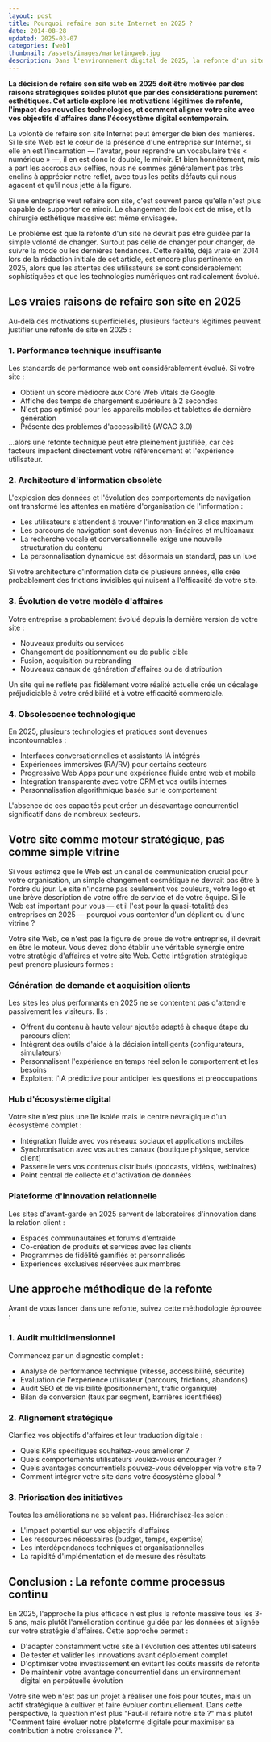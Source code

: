 ```yaml
---
layout: post
title: Pourquoi refaire son site Internet en 2025 ?
date: 2014-08-28
updated: 2025-03-07
categories: [web]
thumbnail: /assets/images/marketingweb.jpg
description: Dans l'environnement digital de 2025, la refonte d'un site Internet doit être guidée par des objectifs stratégiques clairs et non par des tendances éphémères ou un simple changement cosmétique.
---
```


**La décision de refaire son site web en 2025 doit être motivée par des raisons stratégiques solides plutôt que par des considérations purement esthétiques. Cet article explore les motivations légitimes de refonte, l'impact des nouvelles technologies, et comment aligner votre site avec vos objectifs d'affaires dans l'écosystème digital contemporain.**

La volonté de refaire son site Internet peut émerger de bien des manières. Si le site Web est le cœur de la présence d'une entreprise sur Internet, si elle en est l'incarnation — l'avatar, pour reprendre un vocabulaire très « numérique » —, il en est donc le double, le miroir. Et bien honnêtement, mis à part les accrocs aux selfies, nous ne sommes généralement pas très enclins à apprécier notre reflet, avec tous les petits défauts qui nous agacent et qu'il nous jette à la figure.

Si une entreprise veut refaire son site, c'est souvent parce qu'elle n'est plus capable de supporter ce miroir. Le changement de look est de mise, et la chirurgie esthétique massive est même envisagée.

Le problème est que la refonte d'un site ne devrait pas être guidée par la simple volonté de changer. Surtout pas celle de changer pour changer, de suivre la mode ou les dernières tendances. Cette réalité, déjà vraie en 2014 lors de la rédaction initiale de cet article, est encore plus pertinente en 2025, alors que les attentes des utilisateurs se sont considérablement sophistiquées et que les technologies numériques ont radicalement évolué.

## Les vraies raisons de refaire son site en 2025

Au-delà des motivations superficielles, plusieurs facteurs légitimes peuvent justifier une refonte de site en 2025 :

### 1. Performance technique insuffisante

Les standards de performance web ont considérablement évolué. Si votre site :

- Obtient un score médiocre aux Core Web Vitals de Google
- Affiche des temps de chargement supérieurs à 2 secondes
- N'est pas optimisé pour les appareils mobiles et tablettes de dernière génération
- Présente des problèmes d'accessibilité (WCAG 3.0)

...alors une refonte technique peut être pleinement justifiée, car ces facteurs impactent directement votre référencement et l'expérience utilisateur.

### 2. Architecture d'information obsolète

L'explosion des données et l'évolution des comportements de navigation ont transformé les attentes en matière d'organisation de l'information :

- Les utilisateurs s'attendent à trouver l'information en 3 clics maximum
- Les parcours de navigation sont devenus non-linéaires et multicanaux
- La recherche vocale et conversationnelle exige une nouvelle structuration du contenu
- La personnalisation dynamique est désormais un standard, pas un luxe

Si votre architecture d'information date de plusieurs années, elle crée probablement des frictions invisibles qui nuisent à l'efficacité de votre site.

### 3. Évolution de votre modèle d'affaires

Votre entreprise a probablement évolué depuis la dernière version de votre site :

- Nouveaux produits ou services
- Changement de positionnement ou de public cible
- Fusion, acquisition ou rebranding
- Nouveaux canaux de génération d'affaires ou de distribution

Un site qui ne reflète pas fidèlement votre réalité actuelle crée un décalage préjudiciable à votre crédibilité et à votre efficacité commerciale.

### 4. Obsolescence technologique

En 2025, plusieurs technologies et pratiques sont devenues incontournables :

- Interfaces conversationnelles et assistants IA intégrés
- Expériences immersives (RA/RV) pour certains secteurs
- Progressive Web Apps pour une expérience fluide entre web et mobile
- Intégration transparente avec votre CRM et vos outils internes
- Personnalisation algorithmique basée sur le comportement

L'absence de ces capacités peut créer un désavantage concurrentiel significatif dans de nombreux secteurs.

## Votre site comme moteur stratégique, pas comme simple vitrine

Si vous estimez que le Web est un canal de communication crucial pour votre organisation, un simple changement cosmétique ne devrait pas être à l'ordre du jour. Le site n'incarne pas seulement vos couleurs, votre logo et une brève description de votre offre de service et de votre équipe. Si le Web est important pour vous — et il l'est pour la quasi-totalité des entreprises en 2025 — pourquoi vous contenter d'un dépliant ou d'une vitrine ?

Votre site Web, ce n'est pas la figure de proue de votre entreprise, il devrait en être le moteur. Vous devez donc établir une véritable synergie entre votre stratégie d'affaires et votre site Web. Cette intégration stratégique peut prendre plusieurs formes :

### Génération de demande et acquisition clients

Les sites les plus performants en 2025 ne se contentent pas d'attendre passivement les visiteurs. Ils :

- Offrent du contenu à haute valeur ajoutée adapté à chaque étape du parcours client
- Intègrent des outils d'aide à la décision intelligents (configurateurs, simulateurs)
- Personnalisent l'expérience en temps réel selon le comportement et les besoins
- Exploitent l'IA prédictive pour anticiper les questions et préoccupations

### Hub d'écosystème digital

Votre site n'est plus une île isolée mais le centre névralgique d'un écosystème complet :

- Intégration fluide avec vos réseaux sociaux et applications mobiles
- Synchronisation avec vos autres canaux (boutique physique, service client)
- Passerelle vers vos contenus distribués (podcasts, vidéos, webinaires)
- Point central de collecte et d'activation de données

### Plateforme d'innovation relationnelle

Les sites d'avant-garde en 2025 servent de laboratoires d'innovation dans la relation client :

- Espaces communautaires et forums d'entraide
- Co-création de produits et services avec les clients
- Programmes de fidélité gamifiés et personnalisés
- Expériences exclusives réservées aux membres

## Une approche méthodique de la refonte

Avant de vous lancer dans une refonte, suivez cette méthodologie éprouvée :

### 1. Audit multidimensionnel

Commencez par un diagnostic complet :

- Analyse de performance technique (vitesse, accessibilité, sécurité)
- Évaluation de l'expérience utilisateur (parcours, frictions, abandons)
- Audit SEO et de visibilité (positionnement, trafic organique)
- Bilan de conversion (taux par segment, barrières identifiées)

### 2. Alignement stratégique

Clarifiez vos objectifs d'affaires et leur traduction digitale :

- Quels KPIs spécifiques souhaitez-vous améliorer ?
- Quels comportements utilisateurs voulez-vous encourager ?
- Quels avantages concurrentiels pouvez-vous développer via votre site ?
- Comment intégrer votre site dans votre écosystème global ?

### 3. Priorisation des initiatives

Toutes les améliorations ne se valent pas. Hiérarchisez-les selon :

- L'impact potentiel sur vos objectifs d'affaires
- Les ressources nécessaires (budget, temps, expertise)
- Les interdépendances techniques et organisationnelles
- La rapidité d'implémentation et de mesure des résultats

## Conclusion : La refonte comme processus continu

En 2025, l'approche la plus efficace n'est plus la refonte massive tous les 3-5 ans, mais plutôt l'amélioration continue guidée par les données et alignée sur votre stratégie d'affaires. Cette approche permet :

- D'adapter constamment votre site à l'évolution des attentes utilisateurs
- De tester et valider les innovations avant déploiement complet
- D'optimiser votre investissement en évitant les coûts massifs de refonte
- De maintenir votre avantage concurrentiel dans un environnement digital en perpétuelle évolution

Votre site web n'est pas un projet à réaliser une fois pour toutes, mais un actif stratégique à cultiver et faire évoluer continuellement. Dans cette perspective, la question n'est plus "Faut-il refaire notre site ?" mais plutôt "Comment faire évoluer notre plateforme digitale pour maximiser sa contribution à notre croissance ?".
